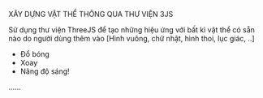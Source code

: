 XÂY DỰNG VẬT THỂ THÔNG QUA THƯ VIỆN 3JS

Sử dụng thư viện ThreeJS để tạo những hiệu ứng với bất kì vật thể có sẵn nào do người dùng thêm vào [Hình vuông, chữ nhật, hình thoi, lục giác, ..]
- Đổ bóng
- Xoay
- Nâng độ sáng!

......
